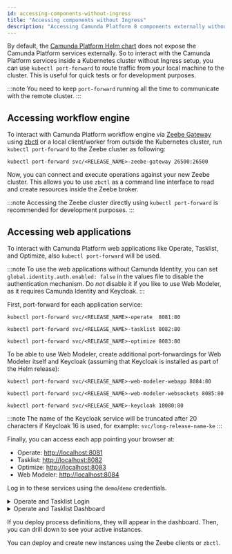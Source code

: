 ```yaml
---
id: accessing-components-without-ingress
title: "Accessing components without Ingress"
description: "Accessing Camunda Platform 8 components externally without Ingress"
---
```


By default, the [Camunda Platform Helm chart](../../helm-kubernetes/deploy.md) does not expose the Camunda Platform services externally. So to interact with the Camunda Platform services inside a Kubernetes cluster without Ingress setup, you can use `kubectl port-forward` to route traffic from your local machine to the cluster. This is useful for quick tests or for development purposes.

:::note
You need to keep `port-forward` running all the time to communicate with the remote cluster.
:::

## Accessing workflow engine

To interact with Camunda Platform workflow engine via [Zeebe Gateway](../../../zeebe-deployment/configuration/gateway.md) using [zbctl](../../../../apis-tools/cli-client/index.md) or a local client/worker from outside the Kubernetes cluster, run `kubectl port-forward` to the Zeebe cluster as following:

```
kubectl port-forward svc/<RELEASE_NAME>-zeebe-gateway 26500:26500
```

Now, you can connect and execute operations against your new Zeebe cluster. This allows you to use `zbctl` as a command line interface to read and create resources inside the Zeebe broker.

:::note
Accessing the Zeebe cluster directly using `kubectl port-forward` is recommended for development purposes.
:::

## Accessing web applications

To interact with Camunda Platform web applications like Operate, Tasklist, and Optimize, also `kubectl port-forward` will be used.

:::note
To use the web applications without Camunda Identity, you can set `global.identity.auth.enabled: false` in the values file to disable the authentication mechanism.
Do _not_ disable it if you like to use Web Modeler, as it requires Camunda Identity and Keycloak.
:::

First, port-forward for each application service:

```
kubectl port-forward svc/<RELEASE_NAME>-operate  8081:80

kubectl port-forward svc/<RELEASE_NAME>-tasklist 8082:80

kubectl port-forward svc/<RELEASE_NAME>-optimize 8083:80
```

To be able to use Web Modeler, create additional port-forwardings for Web Modeler itself and Keycloak (assuming that Keycloak is installed as part of the Helm release):

```
kubectl port-forward svc/<RELEASE_NAME>-web-modeler-webapp 8084:80

kubectl port-forward svc/<RELEASE_NAME>-web-modeler-websockets 8085:80

kubectl port-forward svc/<RELEASE_NAME>-keycloak 18080:80
```

:::note
The name of the Keycloak service will be truncated after 20 characters if Keycloak 16 is used, for example: `svc/long-release-name-ke`
:::

Finally, you can access each app pointing your browser at:

- Operate: [http://localhost:8081](http://localhost:8081)
- Tasklist: [http://localhost:8082](http://localhost:8082)
- Optimize: [http://localhost:8083](http://localhost:8083)
- Web Modeler: [http://localhost:8084](http://localhost:8084)

Log in to these services using the `demo`/`demo` credentials.

<details>
  <summary>Operate and Tasklist Login</summary>
  <div>
    <img src={require('../../assets/operate-tasklist-login.png').default}/>
  </div>
</details>
<details>
  <summary>Operate and Tasklist Dashboard</summary>
  <div>
    <img src={require('../../assets/operate-tasklist-dashboard.png').default}/>
  </div>
</details>

If you deploy process definitions, they will appear in the dashboard. Then, you can drill down to see your active instances.

You can deploy and create new instances using the Zeebe clients or `zbctl`.
